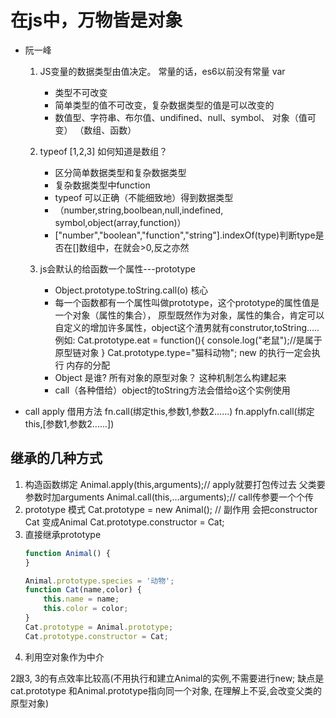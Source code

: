 # 在js中，万物皆是对象
- 阮一峰


    1. JS变量的数据类型由值决定。
        常量的话，es6以前没有常量   var
        - 类型不可改变
        - 简单类型的值不可改变，复杂数据类型的值是可以改变的
        - 数值型、字符串、布尔值、undifined、null、symbol、   对象（值可变）
        （数组、函数）

    2. typeof [1,2,3] 如何知道是数组？
        - 区分简单数据类型和复杂数据类型
        - 复杂数据类型中function
        - typeof 可以正确（不能细致地）得到数据类型
        - （number,string,boolbean,null,indefined, symbol,object(array,function)）
        - ["number","boolean","function","string"].indexOf(type)判断type是否在[]数组中，在就会>0,反之亦然
    3. js会默认的给函数一个属性---prototype
        - Object.prototype.toString.call(o)  核心
        - 每一个函数都有一个属性叫做prototype，这个prototype的属性值是一个对象（属性的集合），
        原型既然作为对象，属性的集合，肯定可以自定义的增加许多属性，object这个渣男就有construtor,toString.....
        例如:
            Cat.prototype.eat = function(){
                console.log("老鼠");//是属于原型链对象
                } 
            Cat.prototype.type="猫科动物"; new 的执行一定会执行 内存的分配
        - Object 是谁?    所有对象的原型对象？ 这种机制怎么构建起来  
        - call（各种借给）object的toString方法会借给o这个实例使用
- call apply  借用方法  fn.call(绑定this,参数1,参数2......)
fn.applyfn.call(绑定this,[参数1,参数2......])


## 继承的几种方式

1. 构造函数绑定
    Animal.apply(this,arguments);//  apply就要打包传过去 父类要参数时加arguments
    Animal.call(this,...arguments);// call传参要一个个传
2. prototype 模式
    Cat.prototype = new Animal(); // 副作用 会把constructor Cat 变成Animal
    Cat.prototype.constructor = Cat;
3. 直接继承prototype
    ```js
    function Animal() {
    }

    Animal.prototype.species = '动物';
    function Cat(name,color) {
        this.name = name;
        this.color = color;
    }
    Cat.prototype = Animal.prototype;
    Cat.prototype.constructor = Cat;
    ```
4. 利用空对象作为中介

2跟3, 3的有点效率比较高(不用执行和建立Animal的实例,不需要进行new; 缺点是cat.prototype
和Animal.prototype指向同一个对象,
在理解上不妥,会改变父类的原型对象)